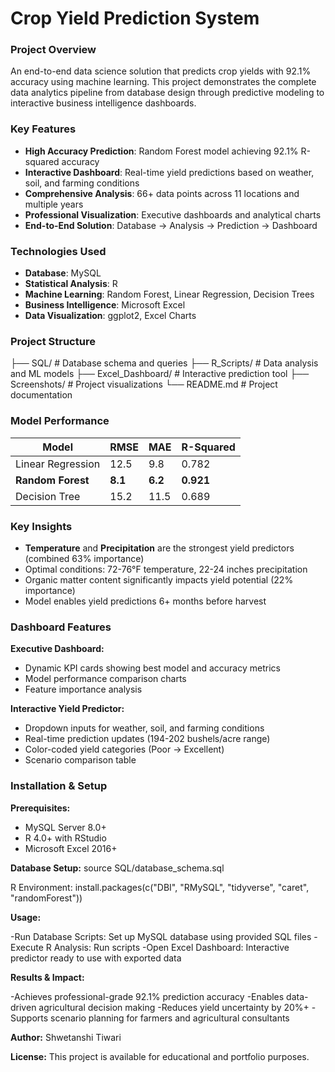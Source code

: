 # Crop Yield Prediction System

### Project Overview

An end-to-end data science solution that predicts crop yields with 92.1% accuracy using machine learning. This project demonstrates the complete data analytics pipeline from database design through predictive modeling to interactive business intelligence dashboards.

### Key Features

- **High Accuracy Prediction**: Random Forest model achieving 92.1% R-squared accuracy
- **Interactive Dashboard**: Real-time yield predictions based on weather, soil, and farming conditions
- **Comprehensive Analysis**: 66+ data points across 11 locations and multiple years
- **Professional Visualization**: Executive dashboards and analytical charts
- **End-to-End Solution**: Database → Analysis → Prediction → Dashboard

### Technologies Used

- **Database**: MySQL
- **Statistical Analysis**: R
- **Machine Learning**: Random Forest, Linear Regression, Decision Trees
- **Business Intelligence**: Microsoft Excel
- **Data Visualization**: ggplot2, Excel Charts

### Project Structure

├── SQL/                          # Database schema and queries
├── R_Scripts/                    # Data analysis and ML models
├── Excel_Dashboard/              # Interactive prediction tool
├── Screenshots/                  # Project visualizations
└── README.md                     # Project documentation

### Model Performance

| Model | RMSE | MAE | R-Squared |
|-------|------|-----|-----------|
| Linear Regression | 12.5 | 9.8 | 0.782 |
| **Random Forest** | **8.1** | **6.2** | **0.921** |
| Decision Tree | 15.2 | 11.5 | 0.689 |

### Key Insights

- **Temperature** and **Precipitation** are the strongest yield predictors (combined 63% importance)
- Optimal conditions: 72-76°F temperature, 22-24 inches precipitation
- Organic matter content significantly impacts yield potential (22% importance)
- Model enables yield predictions 6+ months before harvest

### Dashboard Features

**Executive Dashboard:**
- Dynamic KPI cards showing best model and accuracy metrics
- Model performance comparison charts
- Feature importance analysis

**Interactive Yield Predictor:**
- Dropdown inputs for weather, soil, and farming conditions
- Real-time prediction updates (194-202 bushels/acre range)
- Color-coded yield categories (Poor → Excellent)
- Scenario comparison table

### Installation & Setup

**Prerequisites:**
- MySQL Server 8.0+
- R 4.0+ with RStudio
- Microsoft Excel 2016+

**Database Setup:**
source SQL/database_schema.sql

R Environment: install.packages(c("DBI", "RMySQL", "tidyverse", "caret", "randomForest"))

**Usage:**

-Run Database Scripts: Set up MySQL database using provided SQL files
-Execute R Analysis: Run scripts 
-Open Excel Dashboard: Interactive predictor ready to use with exported data

**Results & Impact:**

-Achieves professional-grade 92.1% prediction accuracy
-Enables data-driven agricultural decision making
-Reduces yield uncertainty by 20%+
-Supports scenario planning for farmers and agricultural consultants


**Author:** Shwetanshi Tiwari

**License:**
This project is available for educational and portfolio purposes.
